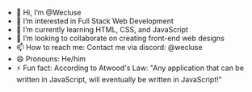 - 👋 Hi, I’m @Wecluse
- 👀 I’m interested in Full Stack Web Development
- 🌱 I’m currently learning HTML, CSS, and JavaScript
- 💞️ I’m looking to collaborate on creating front-end web designs
- 📫 How to reach me: Contact me via discord: @wecluse
- 😄 Pronouns: He/him
- ⚡ Fun fact: According to Atwood's Law: "Any application that can be written in JavaScript, will eventually be written in JavaScript!"

<!---
Wecluse/Wecluse is a ✨ special ✨ repository because its `README.md` (this file) appears on your GitHub profile.
You can click the Preview link to take a look at your changes.
--->
